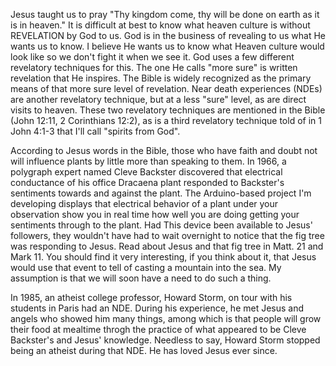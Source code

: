 Jesus taught us to pray "Thy kingdom come, thy will be done on earth as it is in heaven."  It is difficult at best to know what heaven culture is without REVELATION by God to us.  God is in the business of revealing to us what He wants us to know.  I believe He wants us to know what Heaven culture would look like so we don't fight it when we see it.  God uses a few different revelatory techniques for this.  The one He calls "more sure" is written revelation that He inspires.  The Bible is widely recognized as the primary means of that more sure level of revelation.  Near death experiences (NDEs) are another revelatory technique, but at a less "sure" level, as are direct visits to heaven.  These two revelatory techniques are mentioned in the Bible (John 12:11, 2 Corinthians 12:2), as is a third revelatory technique told of in 1 John 4:1-3 that I'll call "spirits from God".  

According to Jesus words in the Bible, those who have faith and doubt not will influence plants by little more than speaking to them.  In 1966, a polygraph expert named Cleve Backster discovered that electrical conductance of his office Dracaena plant responded to Backster's sentiments towards and against the plant.  The Arduino-based project I'm developing displays that electrical behavior of a plant under your observation show you in real time how well you are doing getting your sentiments through to the plant.  Had This device been available to Jesus' followers, they wouldn't have had to wait overnight to notice that the fig tree was responding to Jesus.  Read about Jesus and that fig tree in Matt. 21 and Mark 11.  You should find it very interesting, if you think about it, that Jesus would use that event to tell of casting a mountain into the sea.  My assumption is that we will soon have a need to do such a thing.

In 1985, an atheist college professor, Howard Storm, on tour with his students in Paris had an NDE.  During his experience, he met Jesus and angels who showed him many things, among which is that people will grow their food at mealtime throgh the practice of what appeared to be Cleve Backster's and Jesus' knowledge.  Needless to say, Howard Storm stopped being an atheist during that NDE.  He has loved Jesus ever since.
